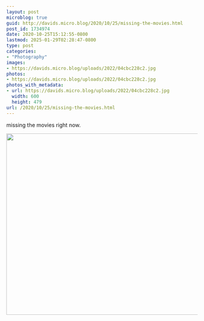 ```yaml
---
layout: post
microblog: true
guid: http://davids.micro.blog/2020/10/25/missing-the-movies.html
post_id: 1734974
date: 2020-10-25T15:12:55-0800
lastmod: 2025-01-29T02:28:47-0800
type: post
categories:
- "Photography"
images:
- https://davids.micro.blog/uploads/2022/04cbc228c2.jpg
photos:
- https://davids.micro.blog/uploads/2022/04cbc228c2.jpg
photos_with_metadata:
- url: https://davids.micro.blog/uploads/2022/04cbc228c2.jpg
  width: 600
  height: 479
url: /2020/10/25/missing-the-movies.html
---
```

missing the movies right now.

<img src="/uploads/2022/04cbc228c2.jpg" width="600" height="479" alt="">
